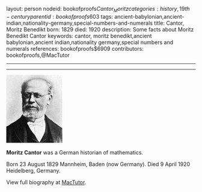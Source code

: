 layout: person
nodeid: bookofproofs$Cantor_Moritz
categories: history,19th-century
parentid: bookofproofs$603
tags: ancient-babylonian,ancient-indian,nationality-germany,special-numbers-and-numerals
title: Cantor, Moritz Benedikt
born: 1829
died: 1920
description: Some facts about Moritz Benedikt Cantor
keywords: cantor, moritz benedikt,ancient babylonian,ancient indian,nationality germany,special numbers and numerals
references: bookofproofs$6909
contributors: bookofproofs,@MacTutor

---


---

![Cantor_Moritz.jpg](https://github.com/bookofproofs/bookofproofs.github.io/blob/main/_sources/_assets/images/portraits/Cantor_Moritz.jpg?raw=true)

**Moritz Cantor** was a German historian of mathematics.

Born 23 August 1829 Mannheim, Baden (now Germany). Died 9 April 1920 Heidelberg, Germany.


View full biography at [MacTutor](https://mathshistory.st-andrews.ac.uk/Biographies/Cantor_Moritz/).